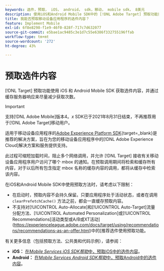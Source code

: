 ```yaml
---
keywords: 选件，预取， iOS， android， sdk，移动， mobile sdk， 8美元
description: 使用iOS和Android Mobile SDK中的 [!DNL Adobe Target] 预取功能获取选件内容，并通过缓存服务器响应来尽量减少获取次数。
title: 我能否预取移动设备应用程序的选件内容？
feature: Implement Mobile
exl-id: 6f8e8298-f1e9-46f0-828f-717c7d632077
source-git-commit: e5bae1ac9485c3e1d7c55e6386f332755196ffab
workflow-type: tm+mt
source-wordcount: '272'
ht-degree: 43%

---
```


# 预取选件内容

[!DNL Target] 预取功能使用 iOS 和 Android Mobile SDK 获取选件内容，并通过缓存服务器响应来尽量减少获取次数。

>[!IMPORTANT]
>
>支持[!DNL Adobe Mobile]版本4。*x* SDK已于2021年8月31日结束，不再推荐用于[!DNL Adobe Target]移动用户。
>
>适用于移动设备应用程序的[Adobe Experience Platform SDK](https://developer.adobe.com/client-sdks/documentation/){target=_blank}是推荐的解决方案，旨在为您的移动设备应用程序中的[!DNL Adobe Experience Cloud]解决方案和服务提供支持。

此过程可缩短加载时间，阻止多个网络调用，并允许 [!DNL Target] 接收有关移动设备应用程序用户访问了哪个 mbox 的通知。在预取调用期间将检索和缓存所有内容，对于以后所有包含指定 mbox 名称的缓存内容的调用，都将从缓存中检索该内容。

在iOS和Android Mobile SDK中使用预取方法时，请考虑以下限制：

* 在启动时，预取内容不会持久保留。只要应用程序处于活动状态，或者在调用 `clearPrefetchCache()` 方法之前，都会一直缓存预取内容。
* 不支持对[!UICONTROL Auto-Allocate]和[!UICONTROL Auto-Target]流量分配方法、[!UICONTROL Automated Personalization]或[!UICONTROL Recommendations]活动类型或A/B或XT活动](https://experienceleague.adobe.com/docs/target/using/recommendations/recommendations-as-an-offer.html)中的[推荐选件使用预取功能。

有关更多信息（包括预取方法、公共类和代码示例），请参阅：

* **iOS：** [在&#x200B;*Mobile Services iOS SDK帮助*&#x200B;中，预取iOS中的选件内容](https://experienceleague.adobe.com/docs/mobile-services/ios/target-ios/c-mob-target-prefetch-ios.html)。
* **Android：** [在&#x200B;*Mobile Services Android SDK帮助*&#x200B;中，预取Android中的选件内容](https://experienceleague.adobe.com/docs/mobile-services/android/target-android/c-mob-target-prefetch-android.html)。
